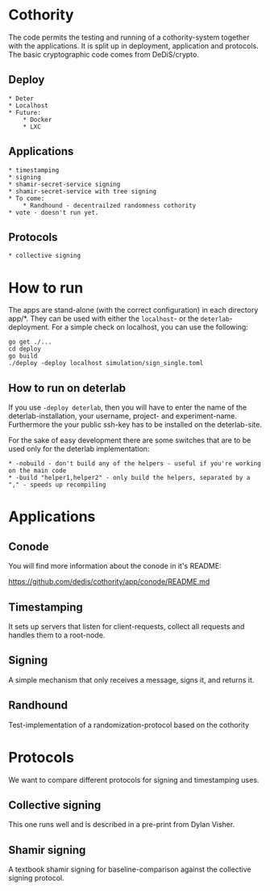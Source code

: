 # Cothority

The code permits the testing and running of a cothority-system together with the applications. It is split up in 
deployment, application and protocols. The basic cryptographic code comes from DeDiS/crypto. 

## Deploy

    * Deter
    * Localhost
    * Future:
        * Docker
        * LXC

## Applications

    * timestamping
    * signing
    * shamir-secret-service signing
    * shamir-secret-service with tree signing
    * To come:
    	* Randhound - decentrailzed randomness cothority
	* vote - doesn't run yet.
    
## Protocols

    * collective signing

# How to run

The apps are stand-alone (with the correct configuration) in each directory app/*. They can be used with either
the ```localhost```- or the ```deterlab```-deployment. For a simple check on localhost, you can use the following:

```
go get ./...
cd deploy
go build
./deploy -deploy localhost simulation/sign_single.toml
```

## How to run on deterlab

If you use ```-deploy deterlab```, then you will have to enter the name of the deterlab-installation, your username, project- and experiment-name. Furthermore the your public ssh-key has to be installed on the deterlab-site.

For the sake of easy development there are some switches that are to be used only for the
deterlab implementation:

	* -nobuild - don't build any of the helpers - useful if you're working on the main code
	* -build "helper1,helper2" - only build the helpers, separated by a "," - speeds up recompiling


# Applications

## Conode

You will find more information about the conode in it's README:

https://github.com/dedis/cothority/app/conode/README.md

## Timestamping

It sets up servers that listen for client-requests, collect all
requests and handles them to a root-node.

## Signing

A simple mechanism that only receives a message, signs it, and returns it.

## Randhound

Test-implementation of a randomization-protocol based on the cothority

# Protocols

We want to compare different protocols for signing and timestamping uses.

## Collective signing

This one runs well and is described in a pre-print from Dylan Visher.

## Shamir signing

A textbook shamir signing for baseline-comparison against the collective signing protocol.